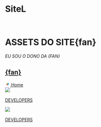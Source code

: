 # SiteL 
<br>
<h1>ASSETS DO SITE{fan} </h1>
<h6>EU SOU O DONO DA {FAN}</h6>
<a href="https://text.com">
  <h2>{fan}</h2>
</a>

<div>
<a href='https://dev.SSS.com'>
  <img src='s/desktop/D1/img/favicon-16x16.png'>
  Home
  </a>
</div>
<a href='https://dev.SSS.com'>

  <img src='s/desktop/developers/images/favicon-16x16.png'>

  DEVELOPERS

  </a>

</div>

<a href='https://dev.SSS.com'>

  <img src='s/desktop/developers/images/favicon-16x16.png'>

  DEVELOPERS

  </a>

</div>


